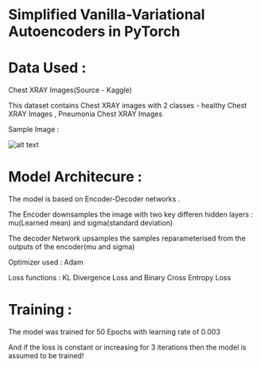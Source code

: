 # Simplified Vanilla-Variational Autoencoders in PyTorch


# Data Used :

Chest XRAY Images(Source - Kaggle)

This dataset contains Chest XRAY images with 2 classes - healthy Chest XRAY Images , Pneumonia Chest XRAY Images

Sample Image : 

![alt text](https://github.com/cskarthik7/Vanilla-VAE-PyTorch/blob/master/download.jpeg?raw=true)


# Model Architecure : 

The model is based on Encoder-Decoder networks .

The Encoder downsamples the image with two key differen hidden layers : mu(Learned mean) and sigma(standard deviation)

The decoder Network upsamples the samples reparameterised from the outputs of the encoder(mu and sigma)

Optimizer used : Adam

Loss functions : KL Divergence Loss and Binary Cross Entropy Loss

# Training :

The model was trained for 50 Epochs with learning rate of 0.003

And if the loss is constant or increasing for 3 iterations then the model is assumed to be trained!








